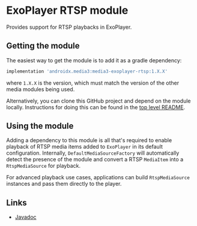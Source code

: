 # ExoPlayer RTSP module

Provides support for RTSP playbacks in ExoPlayer.

## Getting the module

The easiest way to get the module is to add it as a gradle dependency:

```gradle
implementation 'androidx.media3:media3-exoplayer-rtsp:1.X.X'
```

where `1.X.X` is the version, which must match the version of the other media
modules being used.

Alternatively, you can clone this GitHub project and depend on the module
locally. Instructions for doing this can be found in the [top level README][].

[top level README]: ../../README.md

## Using the module

Adding a dependency to this module is all that's required to enable playback of
RTSP media items added to `ExoPlayer` in its default configuration. Internally,
`DefaultMediaSourceFactory` will automatically detect the presence of the module
and convert a RTSP `MediaItem` into a `RtspMediaSource` for playback.

For advanced playback use cases, applications can build `RtspMediaSource`
instances and pass them directly to the player.

## Links

<!-- TODO(b/204738828): Add link to RTSP media3 guide entry when it's published on developer.android.com -->

*   [Javadoc][]

[Javadoc]: https://developer.android.com/reference/androidx/media3/exoplayer/rtsp/package-summary
